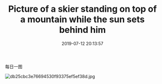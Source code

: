 ﻿---
layout: post
title: Picture of a skier standing on top of a mountain while the sun sets behind him
date: 2019-07-12 20:13:57
tags: skier, Picture, 
---

每日一图

![db25cbc3e76694530f93375ef5ef38d.jpg](https://imgconvert.csdnimg.cn/aHR0cHM6Ly9pLmxvbGkubmV0LzIwMTkvMDcvMTIvNWQyODc5YjE2Y2QwOTM5NzU3LmpwZw)